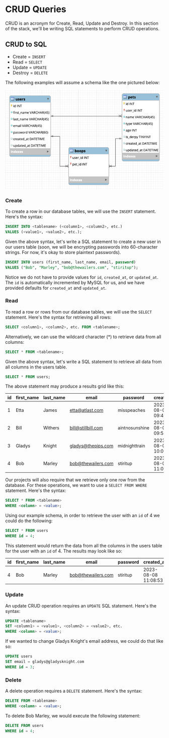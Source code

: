 # CRUD Queries

CRUD is an acronym for Create, Read, Update and Destroy. In this section of the stack, we'll be writing SQL statements to perform CRUD operations.

## CRUD to SQL

- Create = `INSERT`
- Read = `SELECT`
- Update = `UPDATE`
- Destroy = `DELETE`

The following examples will assume a schema like the one pictured below:

![Boops ERD](./erd.png)

### Create
To create a row in our database tables, we will use the `INSERT` statement. Here's the syntax:

```sql
INSERT INTO <tablename> (<column1>, <column2>, etc.)
VALUES (<value1>, <value2>, etc.);
```

Given the above syntax, let's write a SQL statement to create a new user in our users table (soon, we will be encrypting passwords into 60-character strings. For now, it's okay to store plaintext passwords).

```sql
INSERT INTO users (first_name, last_name, email, password)
VALUES ("Bob", "Marley", "bob@thewailers.com", "stiritup");
```

Notice we do not have to provide values for `id`, `created_at`, or `updated_at`. The `id` is automatically incremented by MySQL for us, and we have provided defaults for `created_at` and `updated_at`.

### Read
To read a row or rows from our database tables, we will use the `SELECT` statement. Here's the syntax for retrieving all rows:

```sql
SELECT <column1>, <column2>, etc. FROM <tablename>;
```

Alternatively, we can use the wildcard character (*) to retrieve data from all columns:

```sql
SELECT * FROM <tablename>;
```

Given the above syntax, let's write a SQL statement to retrieve all data from all columns in the users table.

```sql
SELECT * FROM users;
```

The above statement may produce a results grid like this:

| id  | first_name | last_name | email              | password       | created_at          | updated_at          |
| --- | ---------- | --------- | ------------------ | -------------- | ------------------- | ------------------- |
| 1   | Etta       | James     | etta@atlast.com    | misspeaches    | 2023-08-08 09:43:20 | 2023-08-08 09:43:20 |
| 2   | Bill       | Withers   | bill@stillbill.com | aintnosunshine | 2023-08-08 09:55:43 | 2023-08-08 09:55:43 |
| 3   | Gladys     | Knight    | gladys@thepips.com | midnighttrain  | 2023-08-08 10:05:27 | 2023-08-08 10:05:27 |
| 4   | Bob        | Marley    | bob@thewailers.com | stiritup       | 2023-08-08 11:08:53 | 2023-08-08 11:08:53 |

Our projects will also require that we retrieve only one row from the database. For these operations, we want to use a `SELECT FROM WHERE` statement. Here's the syntax:

```sql
SELECT * FROM <tablename>
WHERE <column> = <value>;
```

Using our example schema, in order to retrieve the user with an `id` of 4 we could do the following:

```sql
SELECT * FROM users
WHERE id = 4;
```

This statement would return the data from all the columns in the users table for the user with an `id` of 4. The results may look like so:

| id  | first_name | last_name | email              | password | created_at          | updated_at          |
| --- | ---------- | --------- | ------------------ | -------- | ------------------- | ------------------- |
| 4   | Bob        | Marley    | bob@thewailers.com | stiritup | 2023-08-08 11:08:53 | 2023-08-08 11:08:53 |

### Update

An update CRUD operation requires an `UPDATE` SQL statement. Here's the syntax:

```sql
UPDATE <tablename>
SET <column1> = <value1>, <column2> = <value2>, etc.
WHERE <column> = <value>;
```

If we wanted to change Gladys Knight's email address, we could do that like so:

```sql
UPDATE users
SET email = gladys@gladysknight.com
WHERE id = 3;
```

### Delete
A delete operation requires a `DELETE` statement. Here's the syntax:

```sql
DELETE FROM <tablename>
WHERE <column> = <value>;
```

To delete Bob Marley, we would execute the following statement:

```sql
DELETE FROM users
WHERE id = 4;
```
